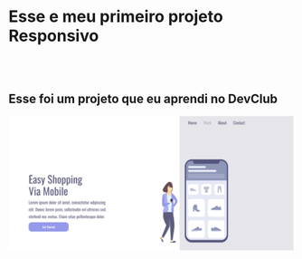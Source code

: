 <h1> Esse e meu primeiro projeto Responsivo </h1>
<br>
<br>
<h2> Esse foi um projeto que eu aprendi no DevClub</h2>

<img src="https://github.com/CauaSantos-150/easy-shopping/blob/main/assets/desktop.png?raw=true">
